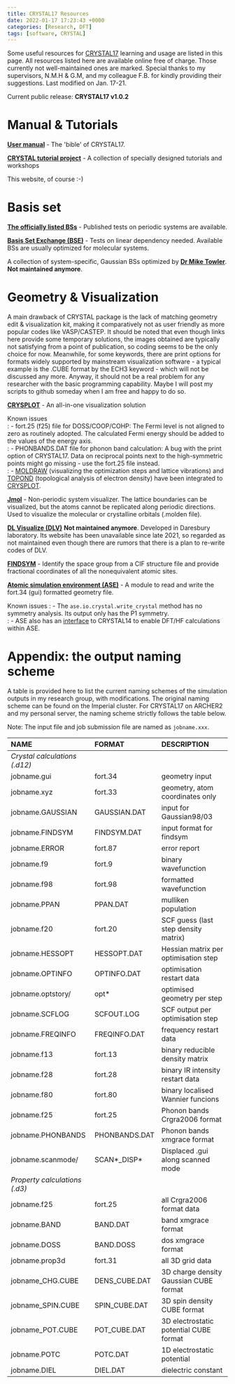 ```yaml
---
title: CRYSTAL17 Resources
date: 2022-01-17 17:23:43 +0000
categories: [Research, DFT]
tags: [software, CRYSTAL]
---
```


Some useful resources for [CRYSTAL17](https://www.crystal.unito.it/index.php) learning and usage are listed in this page. All resources listed here are available online free of charge. Those currently not well-maintained ones are marked. Special thanks to my supervisors, N.M.H & G.M, and my colleague F.B. for kindly providing their suggestions. Last modified on Jan. 17-21. 

Current public release: **CRYSTAL17 v1.0.2**

# Manual & Tutorials
[**User manual**](https://www.crystal.unito.it/Manuals/crystal17.pdf) - The 'bible' of CRYSTAL17.  

[**CRYSTAL tutorial project**](http://tutorials.crystalsolutions.eu/index.html) - A collection of specially designed tutorials and workshops  

This website, of course :-)  

# Basis set
[**The officially listed BSs**](https://www.crystal.unito.it/compounds.php) - Published tests on periodic systems are available.

[**Basis Set Exchange (BSE)**](https://www.basissetexchange.org/) - Tests on linear dependency needed. Available BSs are usually optimized for molecular systems.

A collection of system-specific, Gaussian BSs optimized by [**Dr Mike Towler**](https://vallico.net/mike_towler/crystal.html). **Not maintained anymore**.

# Geometry & Visualization
A main drawback of CRYSTAL package is the lack of matching geometry edit & visualization kit, making it comparatively not as user friendly as more popular codes like VASP/CASTEP. It should be noted that even though links here provide some temporary solutions, the images obtained are typically not satisfying from a point of publication, so coding seems to be the only choice for now. Meanwhile, for some keywords, there are print options for formats widely supported by mainstream visualization software - a typical example is the .CUBE format by the ECH3 keyword - which will not be discussed any more. Anyway, it should not be a real problem for any researcher with the basic programming capability. Maybe I will post my scripts to github someday when I am free and happy to do so. 

[**CRYSPLOT**](http://crysplot.crystalsolutions.eu/) - An all-in-one visualization solution

Known issues  
: - fort.25 (f25) file for DOSS/COOP/COHP: The Fermi level is not aligned to zero as routinely adopted. The calculated Fermi energy should be added to the values of the energy axis.  
: - PHONBANDS.DAT file for phonon band calculation: A bug with the print option of CRYSTAL17. Data on reciprocal points next to the high-symmetric points might go missing - use the fort.25 file instead.  
: - [MOLDRAW](https://www.moldraw.unito.it/_sgg/f10000.htm) (visualizing the optimization steps and lattice vibrations) and [TOPOND](https://www.crystal.unito.it/topond/topond.php) (topological analysis of electron density) have been integrated to [CRYSPLOT](http://crysplot.crystalsolutions.eu/).  

[**Jmol**](http://jmol.sourceforge.net/) - Non-periodic system visualizer. The lattice boundaries can be visualized, but the atoms cannot be replicated along periodic directions. Used to visualize the molecular or crystalline orbitals (.molden file).

[**DL Visualize (DLV)**](http://www.cse.clrc.ac.uk/cmg/DLV/) **Not maintained anymore**. Developed in Daresbury laboratory. Its website has been unavailable since late 2021, so regarded as not maintained even though there are rumors that there is a plan to re-write codes of DLV. 

[**FINDSYM**](https://stokes.byu.edu/iso/findsym.php) - Identify the space group from a CIF structure file and provide fractional coordinates of all the nonequivalent atomic sites. 

[**Atomic simulation environment (ASE)**](https://www.databases.fysik.dtu.dk/ase/ase/io/formatoptions.html?highlight=crystal%20write#ase.io.crystal.write_crystal) - A module to read and write the fort.34 (gui) formatted geometry file. 

Known issues
: - The `ase.io.crystal.write_crystal` method has no symmetry analysis. Its output only has the P1 symmetry.  
: - ASE also has an [interface](https://www.databases.fysik.dtu.dk/ase/ase/calculators/crystal.html?highlight=crystal#module-ase.calculators.crystal) to CRYSTAL14 to enable DFT/HF calculations within ASE.  

# Appendix: the output naming scheme
A table is provided here to list the current naming schemes of the simulation outputs in my research group, with modifications. The original naming scheme can be found on the Imperial cluster. For CRYSTAL17 on ARCHER2 and my personal server, the naming scheme strictly follows the table below. 

Note: The input file and job submission file are named as `jobname.xxx`. 

|  NAME               | FORMAT         | DESCRIPTION                           |
|:--------------------|:---------------|:--------------------------------------|
| *Crystal calculations (.d12)* |      |                                       |
|  jobname.gui        | fort.34        | geometry input                        |
|  jobname.xyz        | fort.33        | geometry, atom coordinates only       |
|  jobname.GAUSSIAN   | GAUSSIAN.DAT   | input for Gaussian98/03               |
|  jobname.FINDSYM    | FINDSYM.DAT    | input format for findsym              |
|  jobname.ERROR      | fort.87        | error report                          |
|  jobname.f9         | fort.9         | binary wavefunction                   |
|  jobname.f98        | fort.98        | formatted wavefunction                |
|  jobname.PPAN       | PPAN.DAT       | mulliken population                   |
|  jobname.f20        | fort.20        | SCF guess (last step density matrix)  |
|  jobname.HESSOPT    | HESSOPT.DAT    | Hessian matrix per optimisation step  |
|  jobname.OPTINFO    | OPTINFO.DAT    | optimisation restart data             |
|  jobname.optstory/  | opt*           | optimised geometry per step           |
|  jobname.SCFLOG     | SCFOUT.LOG     | SCF output per optimisation step      |
|  jobname.FREQINFO   | FREQINFO.DAT   | frequency restart data                |
|  jobname.f13        | fort.13        | binary reducible density matrix       |
|  jobname.f28        | fort.28        | binary IR intensity restart data      |
|  jobname.f80        | fort.80        | binary localised Wannier funcions     |
|  jobname.f25        | fort.25        | Phonon bands Crgra2006 format         |
|  jobname.PHONBANDS  | PHONBANDS.DAT  | Phonon bands xmgrace format           |
|  jobname.scanmode/  | SCAN*_DISP*    | Displaced .gui along scanned mode     |
| *Property calculations (.d3)* |      |                                       |
|  jobname.f25        | fort.25        | all Crgra2006 format data             |
|  jobname.BAND       | BAND.DAT       | band xmgrace format                   |
|  jobname.DOSS       | BAND.DOSS      | dos xmgrace format                    |
|  jobname.prop3d     | fort.31        | all 3D grid data                      |
|  jobname_CHG.CUBE   | DENS_CUBE.DAT  | 3D charge density Gaussian CUBE format|
|  jobname_SPIN.CUBE  | SPIN_CUBE.DAT  | 3D spin density CUBE format           |
|  jobname_POT.CUBE   | POT_CUBE.DAT   | 3D electrostatic potential CUBE format|
|  jobname.POTC       | POTC.DAT       | 1D electrostatic potential            |
|  jobname.DIEL       | DIEL.DAT       | dielectric constant                   |
